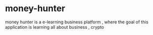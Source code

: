 # money-hunter
money hunter is a e-learning business platform , where the goal of this application is learning all about business , crypto 

